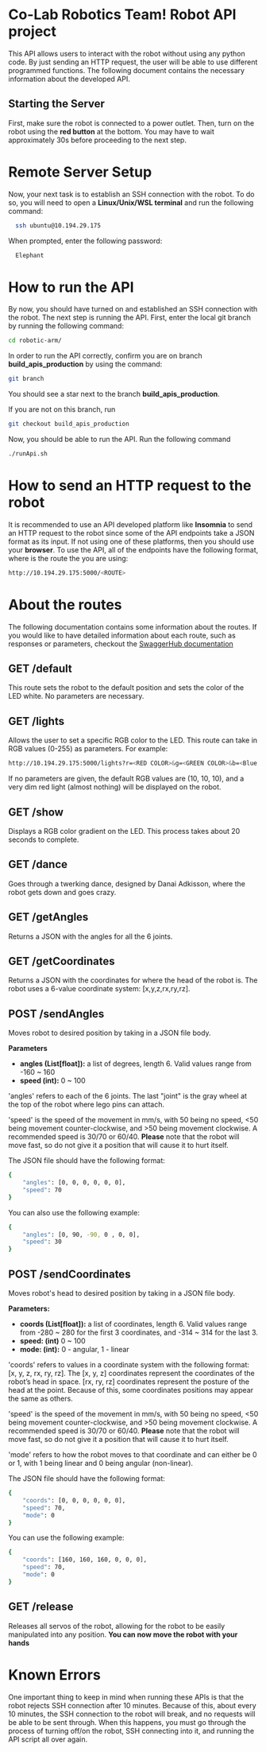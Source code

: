 # Co-Lab Robotics Team! Robot API project
This API allows users to interact with the robot without using any python code. By just sending an HTTP request, the user will be able to use different programmed functions. The following document contains the necessary information about the developed API.

## Starting the Server
First, make sure the robot is connected to a power outlet. Then, turn on the robot using the **red button** at the bottom. You may have to wait approximately 30s before proceeding to the next step.

# Remote Server Setup
Now, your next task is to establish an SSH connection with the robot. To do so, you will need to open a **Linux/Unix/WSL terminal** and run the following command:

```bash
  ssh ubuntu@10.194.29.175
```

When prompted, enter the following password:
```bash
  Elephant
```

# How to run the API
By now, you should have turned on and established an SSH connection with the robot. 
The next step is running the API. First, enter the local git branch by running the following command:
```bash
cd robotic-arm/
```

In order to run the API correctly, confirm you are on branch **build_apis_production** by using the command:
```bash
git branch
```
You should see a star next to the branch **build_apis_production**. 

If you are not on this branch, run
```bash
git checkout build_apis_production
```
Now, you should be able to run the API.
Run the following command
```bash
./runApi.sh
```

# How to send an HTTP request to the robot
It is recommended to use an API developed platform like **Insomnia** to send an HTTP request to the robot since some of the API endpoints take a JSON format as its input. If not using one of these platforms, then you should use your **browser**.
To use the API, all of the endpoints have the following format, where <ROUTE> is the route the you are using:
```bash
http://10.194.29.175:5000/<ROUTE>
```  

# About the routes

The following documentation contains some information about the routes. If you would like to have detailed information about each route, such as responses or parameters, checkout the [SwaggerHub documentation](https://app.swaggerhub.com/apis/RAULNGTANG/robotAPI/1.0.0)

## GET /default
This route sets the robot to the default position and sets the color of the LED white. No parameters are necessary.

## GET /lights
Allows the user to set a specific RGB color to the LED. This route can take in RGB values (0-255) as parameters. For example:
```bash
http://10.194.29.175:5000/lights?r=<RED COLOR>&g=<GREEN COLOR>&b=<Blue color>
``` 
If no parameters are given, the default RGB values are (10, 10, 10), and a very dim red light (almost nothing) will be displayed on the robot. 

## GET /show
Displays a RGB color gradient on the LED. This process takes about 20 seconds to complete. 

## GET /dance
Goes through a twerking dance, designed by Danai Adkisson, where the robot gets down and goes crazy. 

## GET /getAngles
Returns a JSON with the angles for all the 6 joints. 

## GET /getCoordinates
Returns a JSON with the coordinates for where the head of the robot is. The robot uses a 6-value coordinate system: [x,y,z,rx,ry,rz]. 

## POST /sendAngles
Moves robot to desired position by taking in a JSON file body.

**Parameters**
* **angles (List[float]):**  a list of degrees, length 6. Valid values range from -160 ~ 160
* **speed (int):** 0 ~ 100

'angles' refers to each of the 6 joints. The last "joint" is the gray wheel at the top of the robot where lego pins can attach.

'speed' is the speed of the movement in mm/s, with 50 being no speed, <50 being movement counter-clockwise, and >50 being movement clockwise. A recommended speed is 30/70 or 60/40. **Please** note that the robot will move fast, so do not give it a position that will cause it to hurt itself.  

The JSON file should have the following format:

```bash
{
    "angles": [0, 0, 0, 0, 0, 0],
    "speed": 70
}
```

You can also use the following example:

```bash
{
	"angles": [0, 90, -90, 0 , 0, 0],
	"speed": 30
}
```

## POST /sendCoordinates
Moves robot's head to desired position by taking in a JSON file body.

**Parameters:**
* **coords (List[float]):** a list of coordinates, length 6. Valid values range from -280 ~ 280 for the first 3 coordinates, and -314 ~ 314 for the last 3. 
* **speed: (int)** 0 ~ 100
* **mode: (int):** 0 - angular, 1 - linear

'coords' refers to values in a coordinate system with the following format: [x, y, z, rx, ry, rz]. The [x, y, z] coordinates represent the coordinates of the robot’s head in space. [rx, ry, rz] coordinates represent the posture of the head at the point. Because of this, some coordinates positions may appear the same as others. 

'speed' is the speed of the movement in mm/s, with 50 being no speed, <50 being movement counter-clockwise, and >50 being movement clockwise. A recommended speed is 30/70 or 60/40. **Please** note that the robot will move fast, so do not give it a position that will cause it to hurt itself. 

'mode' refers to how the robot moves to that coordinate and can either be 0 or 1, with 1 being linear and 0 being angular (non-linear).  

The JSON file should have the following format:

```bash 
{
    "coords": [0, 0, 0, 0, 0, 0],
    "speed": 70,
    "mode": 0
}
```

You can use the following example:

```bash
{
	"coords": [160, 160, 160, 0, 0, 0],
	"speed": 70,
	"mode": 0
}
```

## GET /release
Releases all servos of the robot, allowing for the robot to be easily manipulated into any position. **You can now move the robot with your hands**

# Known Errors 
One important thing to keep in mind when running these APIs is that the robot rejects SSH connection after 10 minutes. Because of this, about every 10 minutes, the SSH connection to the robot will break, and no requests will be able to be sent through. When this happens, you must go through the process of turning off/on the robot, SSH connecting into it, and running the API script all over again. 
